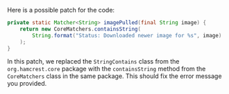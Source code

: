 Here is a possible patch for the code:

```java
private static Matcher<String> imagePulled(final String image) {
    return new CoreMatchers.containsString(
        String.format("Status: Downloaded newer image for %s", image)
    );
}
```

In this patch, we replaced the `StringContains` class from the `org.hamcrest.core` package with the `containsString` method from the `CoreMatchers` class in the same package. This should fix the error message you provided.